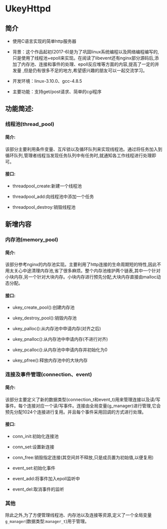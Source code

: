 # UkeyHttpd
## 简介
- 使用C语言实现的简单http服务器

- 背景：这个作品起初(2017-6)是为了巩固linux系统编程以及网络编程编写的,只是使用了线程池+epoll来实现。在阅读了libevent还有nginx部分源码后,添加了内存池、连接和事件的处理、epoll反应堆等方面的内容,提高了一定的并发量
,但是仍有很多不足的地方,希望感兴趣的朋友可以一起交流学习。
- 开发环境：linux-3.10.0、gcc-4.8.5

- 主要功能：支持get/post请求、简单的cgi程序
## 功能简述:

### 线程池(thread_pool)

#### 简介:

该部分主要利用条件变量、互斥锁以及循环队列来实现线程池。通过将任务加入到循环队列,管理者线程当发现任务队列中有任务时,就通知各工作线程进行处理即可。

#### 接口:
- threadpool_create:新建一个线程池

- threadpool_add:向线程池中添加一个任务

- threadpool_destroy:销毁线程池


## 新增内容
### 内存池(memory_pool)
#### 简介:

该部分参考nginx的内存池实现。主要利用了http连接的生命周期短的特性,因此不用太关心中途清理内存池,省了很多麻烦。整个内存池维护两个链表,其中一个针对小块内存,另一个针对大块内存。小块内存进行预先分配,大块内存直接由malloc动态分配。
#### 接口:

- ukey_create_pool():创建内存池

- ukey_destroy_pool():销毁内存池

- ukey_palloc():从内存池中申请内存(对齐之后)

- ukey_pnalloc():从内存池中申请内存(不进行对齐)

- ukey_pcalloc():从内存池中申请内存并初始化为0

- ukey_pfree():释放内存池中的大块内存
### 连接及事件管理(connection、event)

#### 简介:

该部分主要定义了新的数据类型(connection_t和event_t)用来管理连接以及读/写事件。每个连接对应一个读/写事件。连接由全局变量(g_manager)进行管理,它会预先分配1024个连接进行复用。并且每个事件采用回调的方式进行处理。

#### 接口:
- conn_init:初始化连接池

- conn_set:设置新连接

- conn_free:销毁指定连接(其空间并不释放,只是成员置为初始值,以便复用)

- event_set:初始化事件

- event_add:将事件加入epoll监听中

- event_del:取消事件的监听

### 其他

除此之外,为了方便管理线程池、内存池以及连接等资源,定义了一个全局变量`g_manager`(数据类型:`manager_t`)用于管理。
